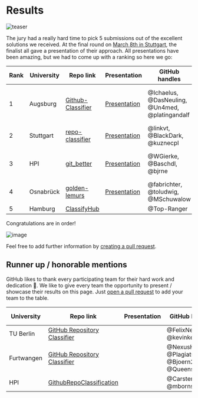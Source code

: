 # Results

![teaser](https://cloud.githubusercontent.com/assets/1872314/23700771/4650c004-03f4-11e7-86ba-56bb1d8fc6c2.JPG)

The jury had a really hard time to pick 5 submissions out of the excellent solutions we received.
At the final round on [March 8th in Stuttgart](http://btw2017.informatik.uni-stuttgart.de/?pageId=InformatiCup&language=de), the finalist all gave a presentation of their approach.
All presentations have been amazing, but we had to come up with a ranking so here we go:

| Rank | University | Repo link                                                          | Presentation | GitHub handles                                  | Further remarks                                                                           |
|------|------------|--------------------------------------------------------------------|--------------|-------------------------------------------------|-------------------------------------------------------------------------------------------|
|1  | Augsburg   | [Github-Classifier](https://github.com/Ichaelus/Github-Classifier) |[Presentation](https://github.com/Ichaelus/Github-Classifier/blob/master/InformatiCup%20Finale%20Stuttgart%20-%20Pr%C3%A4sentation.pptx?raw=true)| @Ichaelus, @DasNeuling, @Un4med, @platingandalf | Have a look at our [Documentation](https://github.com/Ichaelus/Github-Classifier/blob/master/Documentation.pdf) if you're interested!                                                                               |
|2  | Stuttgart  | [repo-classifier](https://github.com/linkvt/repo-classifier)       |[Presentation](https://github.com/linkvt/repo-classifier/blob/master/informatiCup_presentation.pptx)| @linkvt, @BlackDark, @kuznecpl                  |                                                                                           |
|3  | HPI        | [git_better](https://github.com/WGierke/git_better)                | [Presentation](https://drive.google.com/open?id=0B9hxiOQJoOFicnc3dGNIOUVHWGM) | @WGierke, @Baschdl, @bjrne                      | Check out [online-app](https://git-better.herokuapp.com/) to classify your personal repos |
| 4    | Osnabrück  | [golden-lemurs](https://github.com/toludwig/golden-lemurs/)        | [Presentation](http://slides.com/fabianrichter/deck#/) | @fabrichter, @toludwig, @MSchuwalow             | best presentation award                                                        |
| 5    | Hamburg    | [ClassifyHub](https://github.com/Top-Ranger/ClassifyHub)                         |              | @Top-Ranger                                     |                                                                                           |



Congratulations are in order!

![image](https://cloud.githubusercontent.com/assets/1872314/19119326/b43d4978-8b1f-11e6-9736-a31f92e75424.png)

Feel free to add further information by [creating a pull request](https://github.com/InformatiCup/InformatiCup2017/edit/master/results/README.md).

## Runner up / honorable mentions

GitHub likes to thank every participating team for their hard work and dedication :bow:.
We like to give every team the opportunity to present / showcase their results on this page. Just [open a pull request](https://github.com/InformatiCup/InformatiCup2017/edit/master/results/README.md) to add your team to the table.

| University | Repo link                                                          | Presentation | GitHub handles                                  | Further remarks                                                                           |
|------------|--------------------------------------------------------------------|--------------|-------------------------------------------------|-------------------------------------------------------------------------------------------|
| TU Berlin           | [GitHub Repository Classifier](https://github.com/FelixNeutatz/GitHubRepositoryClassifier)                                                                    |              | @FelixNeutatz, @kevinkepp                                               |                                                                                           |
| Furtwangen | [GitHub Repository Classifier](https://github.com/QueensGambit/GitHubRepositoryClassifier) |  | @NexusHero, @Plagiatus, @Bjoern2409, @QueensGambit | [Documentation](https://queensgambit.github.io/GitHubRepositoryClassifier/index.html) |
| HPI | [GithubRepoClassification](https://github.com/mbornstein/GithubRepoClassification) | | @CarstenWalther, @mbornstein | |
